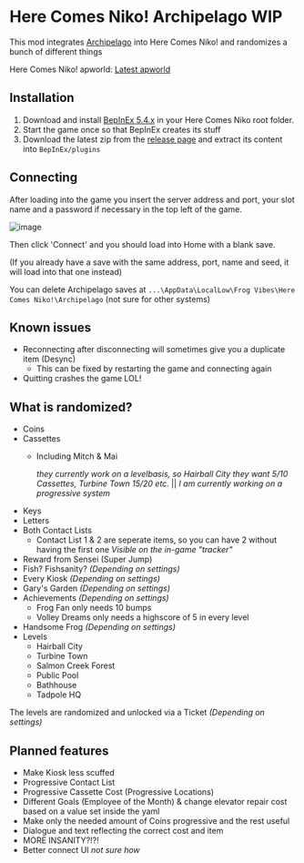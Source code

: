 # Here Comes Niko! Archipelago WIP
This mod integrates [Archipelago](https://archipelago.gg/) into Here Comes Niko! and randomizes a bunch of different things

Here Comes Niko! apworld: [Latest apworld](https://github.com/niieli/Niko-Archipelago/releases/latest)

## Installation

1. Download and install [BepInEx 5.4.x](https://github.com/BepInEx/BepInEx/releases/tag/v5.4.22) in your Here Comes Niko root folder. 
2. Start the game once so that BepInEx creates its stuff
3. Download the latest zip from the [release page](https://github.com/niieli/NikoArchipelagoMod/releases/latest) and extract its content into `BepInEx/plugins`

## Connecting

After loading into the game you insert the server address and port, your slot name and a password if necessary in the top left of the game.

![image](https://github.com/user-attachments/assets/2112698d-d144-4873-9c31-9b457a69d0f1)

Then click 'Connect' and you should load into Home with a blank save. 

(If you already have a save with the same address, port, name and seed, it will load into that one instead)

You can delete Archipelago saves at `...\AppData\LocalLow\Frog Vibes\Here Comes Niko!\Archipelago` (not sure for other systems)

## Known issues

- Reconnecting after disconnecting will sometimes give you a duplicate item (Desync)
  - This can be fixed by restarting the game and connecting again
- Quitting crashes the game LOL!

## What is randomized?
- Coins
- Cassettes
  - Including Mitch & Mai
  
    *they currently work on a levelbasis, so Hairball City they want 5/10 Cassettes, Turbine Town 15/20 etc.*
    || *I am currently working on a progressive system*
- Keys
- Letters
- Both Contact Lists
  - Contact List 1 & 2 are seperate items, so you can have 2 without having the first one *Visible on the in-game "tracker"* 
- Reward from Sensei (Super Jump)
- Fish? Fishsanity? *(Depending on settings)*
- Every Kiosk *(Depending on settings)*
- Gary's Garden *(Depending on settings)*
- Achievements *(Depending on settings)*
  - Frog Fan only needs 10 bumps
  - Volley Dreams only needs a highscore of 5 in every level
- Handsome Frog *(Depending on settings)*
- Levels
  - Hairball City
  - Turbine Town
  - Salmon Creek Forest
  - Public Pool
  - Bathhouse
  - Tadpole HQ

The levels are randomized and unlocked via a Ticket *(Depending on settings)*

## Planned features

- Make Kiosk less scuffed
- Progressive Contact List
- Progressive Cassette Cost (Progressive Locations)
- Different Goals (Employee of the Month) & change elevator repair cost based on a value set inside the yaml
- Make only the needed amount of Coins progressive and the rest useful
- Dialogue and text reflecting the correct cost and item
- MORE INSANITY?!?!
- Better connect UI *not sure how*
